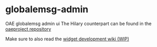 # globalemsg-admin
OAE globalemsg admin ui
The Hilary counterpart can be found in the [oaeproject repository](https://github.com/dooremont/globalemsg-hilary "OAE Project repository")

Make sure to also read the [widget development wiki (WIP)](https://github.com/oaeproject/3akai-ux/wiki/Widget-Development-[WIP] "Widget development wiki (WIP)")
